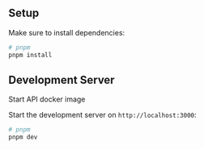 ## Setup

Make sure to install dependencies:

```bash
# pnpm
pnpm install
```

## Development Server

Start API docker image

Start the development server on `http://localhost:3000`:

```bash
# pnpm
pnpm dev
```

